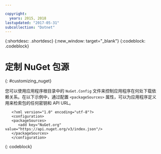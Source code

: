 ```yaml
---

copyright:
  years: 2015, 2018
lastupdated: "2017-05-31"
subcollection: "Dotnet"
---
```


{:shortdesc: .shortdesc}
{:new_window: target="_blank"}
{:codeblock: .codeblock}


# 定制 NuGet 包源
{: #customizing_nuget}

您可以使用应用程序根目录中的 `NuGet.Config` 文件来控制应用程序在何处下载依赖关系。在以下示例中，通过配置 `<packageSources>` 属性，可以为应用程序定义用来检索包的任何密钥和 API URL。
```
   <?xml version="1.0" encoding="utf-8"?>
   <configuration>
   <packageSources>
      <add key="NuGet.org" value="https://api.nuget.org/v3/index.json"/>
   </packageSources>
   </configuration>
```
{: codeblock}
